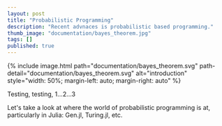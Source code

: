 ```yaml
---
layout: post
title: "Probabilistic Programming"
description: "Recent advnaces is probabilistic based programming."
thumb_image: "documentation/bayes_theorem.jpg"
tags: []
published: true
---
```


{% include image.html path="documentation/bayes_theorem.svg" path-detail="documentation/bayes_theorem.svg" alt="introduction" style="width: 50%; margin-left: auto; margin-right: auto" %}

Testing, testing, 1...2...3

Let's take a look at where the world of probabilistic programming is at, particularly in Julia: Gen.jl, Turing.jl, etc.
